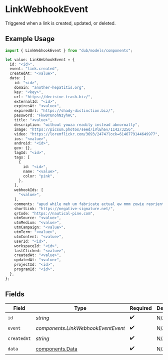 # LinkWebhookEvent

Triggered when a link is created, updated, or deleted.

## Example Usage

```typescript
import { LinkWebhookEvent } from "dub/models/components";

let value: LinkWebhookEvent = {
  id: "<id>",
  event: "link.created",
  createdAt: "<value>",
  data: {
    id: "<id>",
    domain: "another-hepatitis.org",
    key: "<key>",
    url: "https://decisive-trash.biz/",
    externalId: "<id>",
    expiresAt: "<value>",
    expiredUrl: "https://shady-distinction.biz/",
    password: "Fkw0YUnohNzyhHC",
    title: "<value>",
    description: "without yowza readily instead abnormally",
    image: "https://picsum.photos/seed/iVlEh6v/1142/3256",
    video: "https://loremflickr.com/3693/2474?lock=6146779144649977",
    ios: "<value>",
    android: "<id>",
    geo: {},
    tagId: "<id>",
    tags: [
      {
        id: "<id>",
        name: "<value>",
        color: "pink",
      },
    ],
    webhookIds: [
      "<value>",
    ],
    comments: "apud while meh um fabricate actual ew mmm zowie reorient",
    shortLink: "https://negative-signature.net/",
    qrCode: "https://nautical-pine.com",
    utmSource: "<value>",
    utmMedium: "<value>",
    utmCampaign: "<value>",
    utmTerm: "<value>",
    utmContent: "<value>",
    userId: "<id>",
    workspaceId: "<id>",
    lastClicked: "<value>",
    createdAt: "<value>",
    updatedAt: "<value>",
    projectId: "<id>",
    programId: "<id>",
  },
};
```

## Fields

| Field                                              | Type                                               | Required                                           | Description                                        |
| -------------------------------------------------- | -------------------------------------------------- | -------------------------------------------------- | -------------------------------------------------- |
| `id`                                               | *string*                                           | :heavy_check_mark:                                 | N/A                                                |
| `event`                                            | *components.LinkWebhookEventEvent*                 | :heavy_check_mark:                                 | N/A                                                |
| `createdAt`                                        | *string*                                           | :heavy_check_mark:                                 | N/A                                                |
| `data`                                             | [components.Data](../../models/components/data.md) | :heavy_check_mark:                                 | N/A                                                |